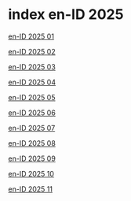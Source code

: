 # index en-ID 2025

<a href="./01">en-ID 2025 01</a>

<a href="./02">en-ID 2025 02</a>

<a href="./03">en-ID 2025 03</a>

<a href="./04">en-ID 2025 04</a>

<a href="./05">en-ID 2025 05</a>

<a href="./06">en-ID 2025 06</a>

<a href="./07">en-ID 2025 07</a>

<a href="./08">en-ID 2025 08</a>

<a href="./09">en-ID 2025 09</a>

<a href="./10">en-ID 2025 10</a>

<a href="./11">en-ID 2025 11</a>
